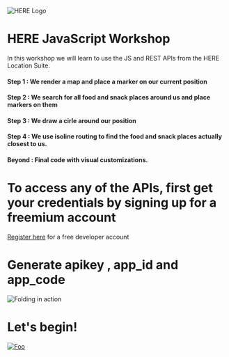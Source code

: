 ![HERE Logo](https://github.com/kuberaspeaking/HERE-Beuth/blob/master/img/HERE_Logo_2016_POS_sRGB200X183.jpg) 
# HERE JavaScript Workshop 
In this workshop we will learn to use the JS and REST APIs from the HERE Location Suite.

#### Step 1 : We render a map and place a marker on our current position
#### Step 2 : We search for all food and snack places around us and place markers on them
#### Step 3 : We draw a cirle around our position
#### Step 4 : We use isoline routing to find the food and snack places actually closest to us.
#### Beyond : Final code with visual customizations.

# To access any of the APIs, first get your credentials by signing up for a freemium account

[Register here](https://developer.here.com/events/community-germany) for a free developer account</br>
# Generate apikey , app_id and app_code
![Folding in action](https://github.com/kuberaspeaking/HERE-Beuth/blob/master/img/register.gif)

# Let's begin!

[![Foo](https://github.com/kuberaspeaking/HERE-Beuth/blob/master/img/s1.png)](https://github.com/kuberaspeaking/HERE-Beuth/blob/master/Step1.md) 





